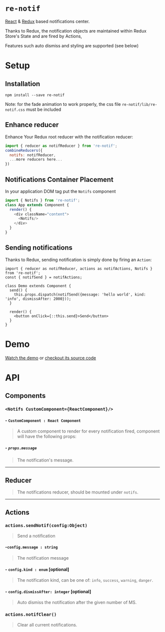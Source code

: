 # `re-notif`

[React](https://github.com/facebook/react) & [Redux](https://github.com/rackt/redux) based notifications center.

Thanks to Redux, the notification objects are maintained within Redux Store's State and are fired by Actions,

Features such auto dismiss and styling are supported (see below)


# Setup

## Installation

`npm install --save re-notif`

Note: for the fade animation to work properly, the css file `re-notif/lib/re-notif.css` must be included

## Enhance reducer

Enhance Your Redux root reducer with the notification reducer:

```js
import { reducer as notifReducer } from 're-notif';
combineReducers({
  notifs: notifReducer,
  ...more reducers here...
})
```

## Notifications Container Placement

In your application DOM tag put the `Notifs` component

```js
import { Notifs } from 're-notif';
class App extends Component {
  render() {
    <div className="content">
      <Notifs/>
    </div>
  }
}
```

## Sending notifications

Thanks to Redux, sending notification is simply done by firing an `Action`:

```
import { reducer as notifReducer, actions as notifActions, Notifs } from 're-notif';
const { notifSend } = notifActions;

class Demo extends Component {
  send() {
    this.props.dispatch(notifSend({message: 'hello world', kind: 'info', dismissAfter: 2000}));
  }

  render() {
    <button onClick={::this.send}>Send</button>
  }
}
```

# Demo

[Watch the demo](http://indexiatech.github.io/re-notif) or [checkout its source code](https://github.com/indexiatech/re-notif/blob/master/demo/index.js)


# API

## Components

### `<Notifs CustomComponent={ReactComponent}/>`

#### - `CustomComponent : React Component`

> A custom component to render for every notification fired, component will have the following props:

##### - `props.message`

> The notification's message.

---

## Reducer

> The notifications reducer, should be mounted under `notifs`.

---

## Actions

### `actions.sendNotif(config:Object)`

> Send a notification

#### -`config.message : string`

> The notification message

#### - `config.kind : enum` [optional]

> The notification kind, can be one of: `info`, `success`, `warning`, `danger`.

#### - `config.dismissAfter: integer` [optional]

> Auto dismiss the notification after the given number of MS.

### `actions.notifClear()`

> Clear all current notifications.

